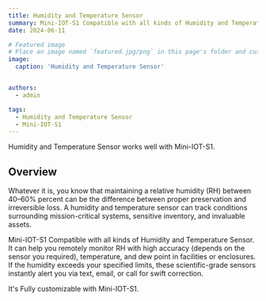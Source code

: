 ```yaml
---
title: Humidity and Temperature Sensor
summary: Mini-IOT-S1 Compatible with all kinds of Humidity and Temperature Sensors
date: 2024-06-11

# Featured image
# Place an image named `featured.jpg/png` in this page's folder and customize its options here.
image:
  caption: 'Humidity and Temperature Sensor'


authors:
  - admin

tags:
  - Humidity and Temperature Sensor
  - Mini-IOT-S1
---
```


Humidity and Temperature Sensor works well with Mini-IOT-S1.

## Overview

Whatever it is, you know that maintaining a relative humidity (RH) between 40–60% percent can be the difference between proper preservation and irreversible loss. A humidity and temperature sensor  can track conditions surrounding mission-critical systems, sensitive inventory, and invaluable assets.

Mini-IOT-S1 Compatible with all kinds of Humidity and Temperature Sensor. It can help you remotely monitor RH with high accuracy (depends on the sensor you required), temperature, and dew point in facilities or enclosures. If the humidity exceeds your specified limits, these scientific-grade sensors instantly alert you via text, email, or call for swift correction.

It's Fully customizable with Mini-IOT-S1.




